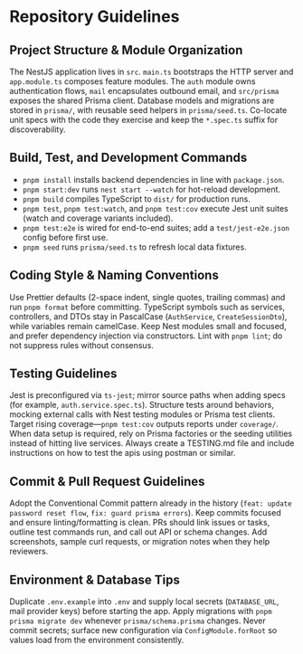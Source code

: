 # Repository Guidelines

## Project Structure & Module Organization
The NestJS application lives in `src`. `main.ts` bootstraps the HTTP server and `app.module.ts` composes feature modules. The `auth` module owns authentication flows, `mail` encapsulates outbound email, and `src/prisma` exposes the shared Prisma client. Database models and migrations are stored in `prisma/`, with reusable seed helpers in `prisma/seed.ts`. Co-locate unit specs with the code they exercise and keep the `*.spec.ts` suffix for discoverability.

## Build, Test, and Development Commands
- `pnpm install` installs backend dependencies in line with `package.json`.
- `pnpm start:dev` runs `nest start --watch` for hot-reload development.
- `pnpm build` compiles TypeScript to `dist/` for production runs.
- `pnpm test`, `pnpm test:watch`, and `pnpm test:cov` execute Jest unit suites (watch and coverage variants included).
- `pnpm test:e2e` is wired for end-to-end suites; add a `test/jest-e2e.json` config before first use.
- `pnpm seed` runs `prisma/seed.ts` to refresh local data fixtures.

## Coding Style & Naming Conventions
Use Prettier defaults (2-space indent, single quotes, trailing commas) and run `pnpm format` before committing. TypeScript symbols such as services, controllers, and DTOs stay in PascalCase (`AuthService`, `CreateSessionDto`), while variables remain camelCase. Keep Nest modules small and focused, and prefer dependency injection via constructors. Lint with `pnpm lint`; do not suppress rules without consensus.

## Testing Guidelines
Jest is preconfigured via `ts-jest`; mirror source paths when adding specs (for example, `auth.service.spec.ts`). Structure tests around behaviors, mocking external calls with Nest testing modules or Prisma test clients. Target rising coverage—`pnpm test:cov` outputs reports under `coverage/`. When data setup is required, rely on Prisma factories or the seeding utilities instead of hitting live services. Always create a TESTING.md file and include instructions on how to test the apis using postman or similar.

## Commit & Pull Request Guidelines
Adopt the Conventional Commit pattern already in the history (`feat: update password reset flow`, `fix: guard prisma errors`). Keep commits focused and ensure linting/formatting is clean. PRs should link issues or tasks, outline test commands run, and call out API or schema changes. Add screenshots, sample curl requests, or migration notes when they help reviewers.

## Environment & Database Tips
Duplicate `.env.example` into `.env` and supply local secrets (`DATABASE_URL`, mail provider keys) before starting the app. Apply migrations with `pnpm prisma migrate dev` whenever `prisma/schema.prisma` changes. Never commit secrets; surface new configuration via `ConfigModule.forRoot` so values load from the environment consistently.
